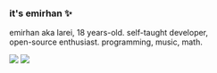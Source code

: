 ### it's emirhan ✨
emirhan aka larei, 18 years-old. self-taught developer, \
open-source enthusiast. programming, music, math.

[![](https://img.shields.io/badge/gpg-7CA8EF455B68BE9A-313131?style=flat&color=313131)](https://github.com/lareii.gpg)
![](https://komarev.com/ghpvc/?username=lareithen&style=flat&color=313131&label=views)